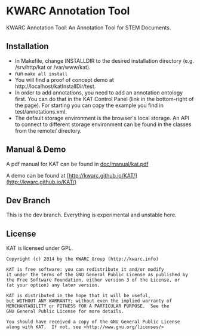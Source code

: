 # KWARC Annotation Tool

KWARC Annotation Tool: An Annotation Tool for STEM Documents. 

## Installation

* In Makefile, change INSTALLDIR to the desired installation directory (e.g. /srv/http/kat or /var/www/kat). 
* run ```make all install```
* You will find a proof of concept demo at http://localhost/katInstallDir/test.
* In order to add annotations, you need to add an annotation ontology first. You can do that in the KAT Control Panel 
(link in the bottom-right of the page). For starting you can copy the example you find in test/annotations.xml.
* The default storage environment is the browser's local storage. An API to connect to different storage environment
can be found in the classes from the remote/ directory. 

## Manual & Demo

A pdf manual for KAT can be found in [doc/manual/kat.pdf](doc/manual/kat.pdf)

A demo can be found at [http://kwarc.github.io/KAT/](http://kwarc.github.io/KAT/)

## Dev Branch

This is the dev branch. Everything is experimental and unstable here. 

## License

KAT is licensed under GPL. 

	Copyright (c) 2014 by the KWARC Group (http://kwarc.info)

	KAT is free software: you can redistribute it and/or modify
	it under the terms of the GNU General Public License as published by
	the Free Software Foundation, either version 3 of the License, or
	(at your option) any later version.

	KAT is distributed in the hope that it will be useful,
	but WITHOUT ANY WARRANTY; without even the implied warranty of
	MERCHANTABILITY or FITNESS FOR A PARTICULAR PURPOSE.  See the
	GNU General Public License for more details.

	You should have received a copy of the GNU General Public License
	along with KAT.  If not, see <http://www.gnu.org/licenses/>
